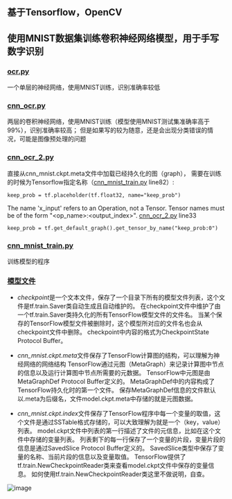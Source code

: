## 基于Tensorflow，OpenCV
## 使用MNIST数据集训练卷积神经网络模型，用于手写数字识别

### [ocr.py](https://github.com/legendjack/-_CNN_MNIST/blob/master/ocr.py)
一个单层的神经网络，使用MNIST训练，识别准确率较低

### [cnn_ocr.py](https://github.com/legendjack/-_CNN_MNIST/blob/master/cnn_ocr.py)
两层的卷积神经网络，使用MNIST训练（模型使用MNIST测试集准确率高于99%），识别准确率较高；
但是如果写的较为随意，还是会出现分类错误的情况，可能是图像预处理的问题

### [cnn_ocr_2.py](https://github.com/legendjack/-_CNN_MNIST/blob/master/cnn_ocr_2.py)
直接从cnn_mnist.ckpt.meta文件中加载已经持久化的图（graph），
需要在训练的时候为Tensorflow指定名称（[cnn_mnist_train.py](https://github.com/legendjack/-_CNN_MNIST/blob/master/cnn_mnist_train.py) line82）: 
```
keep_prob = tf.placeholder(tf.float32, name="keep_prob")
```
The name 'x_input' refers to an Operation, not a Tensor.
Tensor names must be of the form "<op_name>:<output_index>".
[cnn_ocr_2.py](https://github.com/legendjack/-_CNN_MNIST/blob/master/cnn_ocr_2.py) line33
```
keep_prob = tf.get_default_graph().get_tensor_by_name("keep_prob:0")
```

### [cnn_mnist_train.py](https://github.com/legendjack/-_CNN_MNIST/blob/master/cnn_mnist_train.py)
训练模型的程序

### [模型文件](https://github.com/legendjack/Handwritten-Numeral-Recognition_CNN/tree/master/model/cnn_mnist_model)
- *checkpoint*是一个文本文件，保存了一个目录下所有的模型文件列表，这个文件是tf.train.Saver类自动生成且自动维护的。
在checkpoint文件中维护了由一个tf.train.Saver类持久化的所有TensorFlow模型文件的文件名。
当某个保存的TensorFlow模型文件被删除时，这个模型所对应的文件名也会从checkpoint文件中删除。
checkpoint中内容的格式为CheckpointState Protocol Buffer。

- *cnn_mnist.ckpt.meta*文件保存了TensorFlow计算图的结构，可以理解为神经网络的网络结构
TensorFlow通过元图（MetaGraph）来记录计算图中节点的信息以及运行计算图中节点所需要的元数据。
TensorFlow中元图是由MetaGraphDef Protocol Buffer定义的。
MetaGraphDef中的内容构成了TensorFlow持久化时的第一个文件。
保存MetaGraphDef信息的文件默认以.meta为后缀名，文件model.ckpt.meta中存储的就是元图数据。

- *cnn_mnist.ckpt.index*文件保存了TensorFlow程序中每一个变量的取值，这个文件是通过SSTable格式存储的，可以大致理解为就是一个（key，value）列表。
model.ckpt文件中列表的第一行描述了文件的元信息，比如在这个文件中存储的变量列表。
列表剩下的每一行保存了一个变量的片段，变量片段的信息是通过SavedSlice Protocol Buffer定义的。
SavedSlice类型中保存了变量的名称、当前片段的信息以及变量取值。
TensorFlow提供了tf.train.NewCheckpointReader类来查看model.ckpt文件中保存的变量信息。
如何使用tf.train.NewCheckpointReader类这里不做说明，自查。

![image](https://github.com/legendjack/-_CNN_MNIST/blob/master/0.jpg?raw=true)
